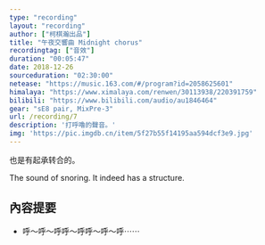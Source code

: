 ```yaml
---
type: "recording"
layout: "recording"
author: ["柯棋瀚出品"]
title: "午夜交響曲 Midnight chorus"
recordingtag: ["音效"]
duration: "00:05:47"
date: 2018-12-26
sourceduration: "02:30:00"
netease: "https://music.163.com/#/program?id=2058625601"
himalaya: "https://www.ximalaya.com/renwen/30113938/220391759"
bilibili: "https://www.bilibili.com/audio/au1846464"
gear: "sE8 pair, MixPre-3"
url: /recording/7
description: '打呼嚕的聲音。'
img: 'https://pic.imgdb.cn/item/5f27b55f14195aa594dcf3e9.jpg'
---
```


也是有起承转合的。

The sound of snoring. It indeed has a structure.

## 內容提要

- 呼～呼～呼呼～呼呼～呼～呼⋯⋯
